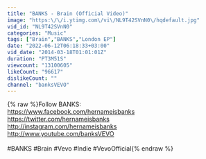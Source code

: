 ```yaml
---
title: "BANKS - Brain (Official Video)"
image: "https:\/\/i.ytimg.com\/vi\/NL9T42SVnN0\/hqdefault.jpg"
vid_id: "NL9T42SVnN0"
categories: "Music"
tags: ["Brain","BANKS","London EP"]
date: "2022-06-12T06:18:33+03:00"
vid_date: "2014-03-18T01:01:01Z"
duration: "PT3M51S"
viewcount: "13100605"
likeCount: "96617"
dislikeCount: ""
channel: "banksVEVO"
---
```

{% raw %}Follow BANKS:<br /><a rel="nofollow" target="blank" href="https://www.facebook.com/hernameisbanks">https://www.facebook.com/hernameisbanks</a><br /><a rel="nofollow" target="blank" href="https://twitter.com/hernameisbanks">https://twitter.com/hernameisbanks</a><br /><a rel="nofollow" target="blank" href="http://instagram.com/hernameisbanks">http://instagram.com/hernameisbanks</a>    <br /><a rel="nofollow" target="blank" href="http://www.youtube.com/banksVEVO">http://www.youtube.com/banksVEVO</a><br /><br />#BANKS #Brain #Vevo #Indie #VevoOfficial{% endraw %}
